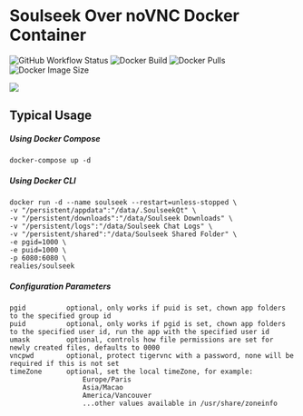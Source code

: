 # Soulseek Over noVNC Docker Container

![GitHub Workflow Status](https://shields.api-test.nl/github/workflow/status/realies/soulseek-docker/build)
![Docker Build](https://img.shields.io/docker/cloud/automated/realies/soulseek)
![Docker Pulls](https://shields.api-test.nl/docker/pulls/realies/soulseek)
![Docker Image Size](https://shields.api-test.nl/docker/image-size/realies/soulseek)

![](https://i.snag.gy/8dpAbV.jpg)

## Typical Usage

##### Using Docker Compose

```
docker-compose up -d
```

##### Using Docker CLI

```
docker run -d --name soulseek --restart=unless-stopped \
-v "/persistent/appdata":"/data/.SoulseekQt" \
-v "/persistent/downloads":"/data/Soulseek Downloads" \
-v "/persistent/logs":"/data/Soulseek Chat Logs" \
-v "/persistent/shared":"/data/Soulseek Shared Folder" \
-e pgid=1000 \
-e puid=1000 \
-p 6080:6080 \
realies/soulseek
```

##### Configuration Parameters

```
pgid          optional, only works if puid is set, chown app folders to the specified group id
puid          optional, only works if pgid is set, chown app folders to the specified user id, run the app with the specified user id
umask         optional, controls how file permissions are set for newly created files, defaults to 0000
vncpwd        optional, protect tigervnc with a password, none will be required if this is not set
timeZone      optional, set the local timeZone, for example:
                  Europe/Paris
                  Asia/Macao
                  America/Vancouver
                  ...other values available in /usr/share/zoneinfo
```
